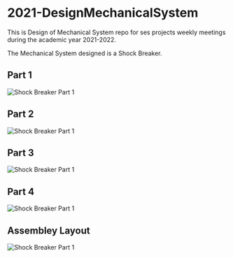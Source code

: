 # 2021-DesignMechanicalSystem
This is Design of Mechanical System repo for ses projects weekly meetings during the academic year 2021-2022.

The Mechanical System designed is a Shock Breaker.

## Part 1
![Shock Breaker Part 1](Part1.bmp)

## Part 2
![Shock Breaker Part 1](Part2.bmp)

## Part 3
![Shock Breaker Part 1](Part3.bmp)

## Part 4
![Shock Breaker Part 1](Part4.bmp)

## Assembley Layout
![Shock Breaker Part 1](Assembly.bmp)
